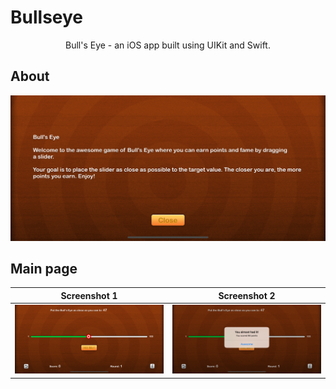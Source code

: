 #  Bullseye 
<div align="center">
  Bull's Eye - an iOS app built using UIKit and Swift.
</div>

## About

<p align="center">
  <img alt="About image" title="Mockup" src="https://github.com/justadlet/iOS-UIKit-Bullseye/blob/master/BullseyeAbout.png?raw=true" width="720"></img>
 
</p>

## Main page

Screenshot 1 | Screenshot 2
:-------------------------:|:-------------------------:
![](https://github.com/justadlet/iOS-UIKit-Bullseye/blob/master/Bullseye0.png?raw=true)  |  ![](https://github.com/justadlet/iOS-UIKit-Bullseye/blob/master/Bullseye1.png?raw=true)
